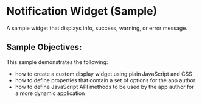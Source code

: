 # Notification Widget (Sample)

A sample widget that displays info, success, warning, or error message.


## Sample Objectives:
This sample demonstrates the following:
- how to create a custom display widget using plain JavaScript and CSS
- how to define properties that contain a set of options for the app author
- how to define JavaScript API methods to be used by the app author for a more dynamic application


